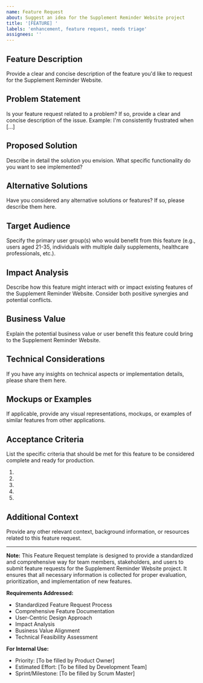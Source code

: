 ```yaml
---
name: Feature Request
about: Suggest an idea for the Supplement Reminder Website project
title: '[FEATURE] '
labels: 'enhancement, feature request, needs triage'
assignees: ''
---
```


## Feature Description
Provide a clear and concise description of the feature you'd like to request for the Supplement Reminder Website.

## Problem Statement
Is your feature request related to a problem? If so, provide a clear and concise description of the issue. 
Example: I'm consistently frustrated when [...]

## Proposed Solution
Describe in detail the solution you envision. What specific functionality do you want to see implemented?

## Alternative Solutions
Have you considered any alternative solutions or features? If so, please describe them here.

## Target Audience
Specify the primary user group(s) who would benefit from this feature (e.g., users aged 21-35, individuals with multiple daily supplements, healthcare professionals, etc.).

## Impact Analysis
Describe how this feature might interact with or impact existing features of the Supplement Reminder Website. Consider both positive synergies and potential conflicts.

## Business Value
Explain the potential business value or user benefit this feature could bring to the Supplement Reminder Website.

## Technical Considerations
If you have any insights on technical aspects or implementation details, please share them here.

## Mockups or Examples
If applicable, provide any visual representations, mockups, or examples of similar features from other applications.

## Acceptance Criteria
List the specific criteria that should be met for this feature to be considered complete and ready for production.

1. 
2. 
3. 
4. 
5. 

## Additional Context
Provide any other relevant context, background information, or resources related to this feature request.

---

**Note:** This Feature Request template is designed to provide a standardized and comprehensive way for team members, stakeholders, and users to submit feature requests for the Supplement Reminder Website project. It ensures that all necessary information is collected for proper evaluation, prioritization, and implementation of new features.

**Requirements Addressed:** 
- Standardized Feature Request Process
- Comprehensive Feature Documentation
- User-Centric Design Approach
- Impact Analysis
- Business Value Alignment
- Technical Feasibility Assessment

**For Internal Use:**
- Priority: [To be filled by Product Owner]
- Estimated Effort: [To be filled by Development Team]
- Sprint/Milestone: [To be filled by Scrum Master]